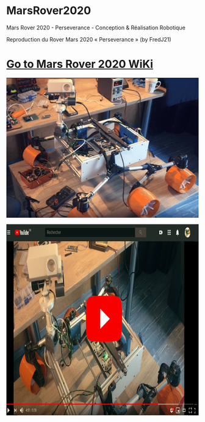 # MarsRover2020
Mars Rover 2020 - Perseverance - Conception & Réalisation Robotique

Reproduction du Rover Mars 2020 « Perseverance » (by FredJ21)

# [Go to Mars Rover 2020 WiKi](https://github.com/FredJ21/MarsRover2020/wiki) 

![Fred s Rover](https://raw.githubusercontent.com/FredJ21/MarsRover2020/master/Divers/MarsRover2020.gif)





<a href="https://www.youtube.com/playlist?list=PLPA2ZF9G4l--smeL5xHTISZBblAAfhV12">
<img src="https://raw.githubusercontent.com/FredJ21/MarsRover2020/master/Divers/on_youtube.png"  height="500">
</a>  


